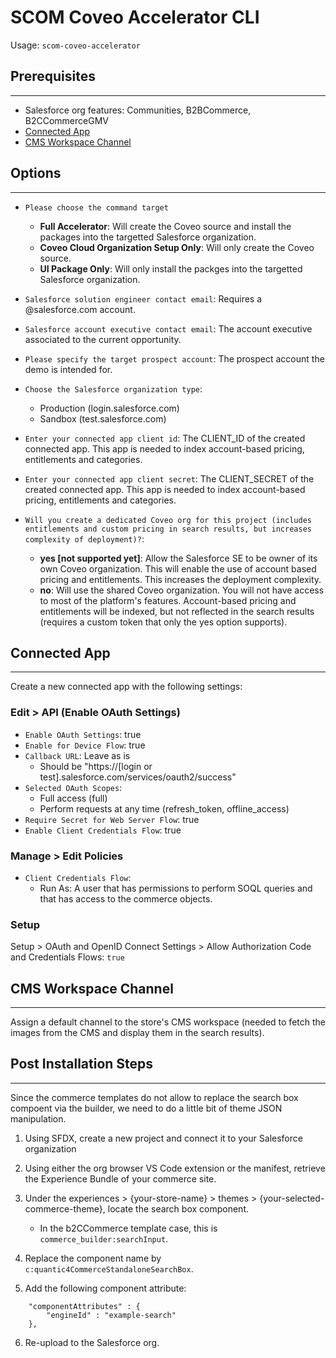 # SCOM Coveo Accelerator CLI

Usage: `scom-coveo-accelerator`

## Prerequisites
***
- Salesforce org features:
        Communities,
        B2BCommerce,
        B2CCommerceGMV
- [Connected App](#connected-app)
- [CMS Workspace Channel](#cms-workspace-channel)

## Options
***

- `Please choose the command target`
    - **Full Accelerator**: Will create the Coveo source and install the packages into the targetted Salesforce organization.
    - **Coveo Cloud Organization Setup Only**: Will only create the Coveo source.
    - **UI Package Only**: Will only install the packges into the targetted Salesforce organization.

- `Salesforce solution engineer contact email`: Requires a @salesforce.com account.

- `Salesforce account executive contact email`: The account executive associated to the current opportunity.

- `Please specify the target prospect account`: The prospect account the demo is intended for.

- `Choose the Salesforce organization type`:
    - Production (login.salesforce.com)
    - Sandbox (test.salesforce.com)

- `Enter your connected app client id`: The CLIENT_ID of the created connected app. This app is needed to index account-based pricing, entitlements and categories.

- `Enter your connected app client secret`: The CLIENT_SECRET of the created connected app. This app is needed to index account-based pricing, entitlements and categories.

- `Will you create a dedicated Coveo org for this project (includes entitlements and custom pricing in search results, but increases complexity of deployment)?`:
    - **yes [not supported yet]**: Allow the Salesforce SE to be owner of its own Coveo organization. This will enable the use of account based pricing and entitlements. This increases the deployment complexity.
    - **no**: Will use the shared Coveo organization. You will not have access to most of the platform's features. Account-based pricing and entitlements will be indexed, but not reflected in the search results (requires a custom token that only the yes option supports).


## Connected App
***

Create a new connected app with the following settings:

### Edit > API (Enable OAuth Settings)

- `Enable OAuth Settings`: true
- `Enable for Device Flow`: true
- `Callback URL`: Leave as is
    - Should be "https://[login or test].salesforce.com/services/oauth2/success"
- `Selected OAuth Scopes`:
    - Full access (full)
    - Perform requests at any time (refresh_token, offline_access)
- `Require Secret for Web Server Flow`: true
- `Enable Client Credentials Flow`: true

### Manage > Edit Policies

- `Client Credentials Flow`:
    - Run As: A user that has permissions to perform SOQL queries and that has access to the commerce objects.

### Setup

Setup > OAuth and OpenID Connect Settings > Allow Authorization Code and Credentials Flows: `true`

## CMS Workspace Channel
***

Assign a default channel to the store's CMS workspace (needed to fetch the images from the CMS and display them in the search results).

## Post Installation Steps
***

Since the commerce templates do not allow to replace the search box compoent via the builder, we need to do a little bit of theme JSON manipulation.

1. Using SFDX, create a new project and connect it to your Salesforce organization

2. Using either the org browser VS Code extension or the manifest, retrieve the Experience Bundle of your commerce site.

3. Under the experiences > {your-store-name} > themes > {your-selected-commerce-theme}, locate the search box component.

    - In the b2CCommerce template case, this is `commerce_builder:searchInput`.

4. Replace the component name by `c:quantic4CommerceStandaloneSearchBox`.

5. Add the following component attribute:

```
    "componentAttributes" : {
        "engineId" : "example-search"
    },
```

6. Re-upload to the Salesforce org.